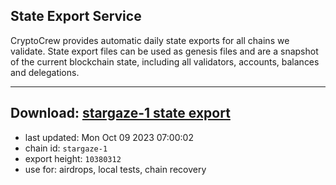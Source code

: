 ## State Export Service
CryptoCrew provides automatic daily state exports for all chains we validate. State export files can be used as genesis files and are a snapshot of the current blockchain state, including all validators, accounts, balances and delegations.

---
**Download: [stargaze-1 state export](https://dl.ccvalidators.com/SERVICE/stargaze/stargaze-1_export_10380312.json)**
---

- last updated: Mon Oct 09 2023 07:00:02
- chain id: `stargaze-1`
- export height: `10380312`
- use for: airdrops, local tests, chain recovery
